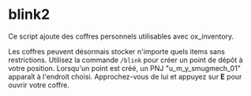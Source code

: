# blink2

Ce script ajoute des coffres personnels utilisables avec ox_inventory.

Les coffres peuvent désormais stocker n'importe quels items sans restrictions.
Utilisez la commande `/blink` pour créer un point de dépôt à votre position.
Lorsqu'un point est créé, un PNJ "u_m_y_smugmech_01" apparaît à l'endroit choisi.
Approchez-vous de lui et appuyez sur **E** pour ouvrir votre coffre.
